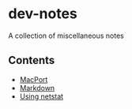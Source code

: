 # dev-notes
A collection of miscellaneous notes

## Contents

- [MacPort](doc/marcport.md)
- [Markdown](markdown.md)
- [Using netstat](netstat.md)

